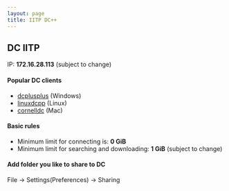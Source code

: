 ```yaml
---
layout: page
title: IITP DC++
---
```


## DC IITP

IP: **172.16.28.113** (subject to change) 

#### Popular DC clients

* [dcplusplus](http://dcplusplus.sourceforge.net/) (Windows)
* [linuxdcpp](https://launchpad.net/linuxdcpp) (Linux)
* [cornelldc](http://www.cornelldc.com/) (Mac)

#### Basic rules

* Minimum limit for connecting is: **0 GiB**
* Minimum limit for searching and downloading: **1 GiB** (subject to change) 

#### Add folder you like to share to DC

File -> Settings(Preferences) -> Sharing